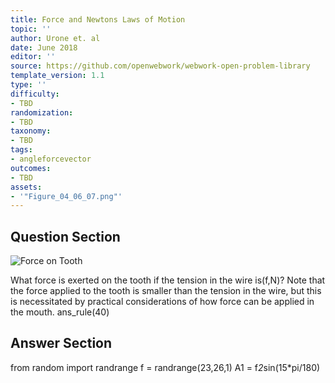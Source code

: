 ```yaml
---
title: Force and Newtons Laws of Motion
topic: ''
author: Urone et. al
date: June 2018
editor: ''
source: https://github.com/openwebwork/webwork-open-problem-library
template_version: 1.1
type: ''
difficulty:
- TBD
randomization:
- TBD
taxonomy:
- TBD
tags:
- angleforcevector
outcomes:
- TBD
assets:
- '"Figure_04_06_07.png"'
---
```


## Question Section 

![Force on Tooth]("Figure_04_06_07.png")

What force is exerted on the tooth if the tension in the wire is(f,N)? Note that the force applied to the tooth is smaller than the tension in the wire, but this is necessitated by practical considerations of how force can be applied in the mouth. 
ans_rule(40)



## Answer Section

from random import randrange
f = randrange(23,26,1)
A1 = f*2*sin(15*pi/180)